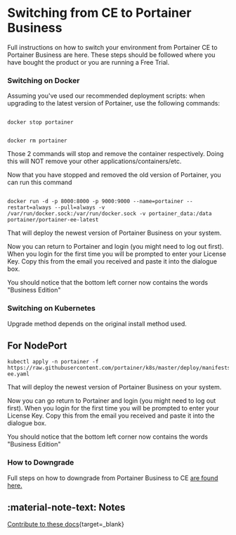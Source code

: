 # Switching from CE to Portainer Business 

Full instructions on how to switch your environment from Portainer CE to Portainer Business are here. These steps should be followed where you have bought the product or you are running a Free Trial.

### Switching on Docker
Assuming you've used our recommended deployment scripts: when upgrading to the latest version of Portainer, use the following commands:

```shell

docker stop portainer

```

```shell

docker rm portainer

```

Those 2 commands will stop and remove the container respectively. Doing this will NOT remove your other applications/containers/etc.

Now that you have stopped and removed the old version of Portainer, you can run this command

```shell

docker run -d -p 8000:8000 -p 9000:9000 --name=portainer --restart=always --pull=always -v /var/run/docker.sock:/var/run/docker.sock -v portainer_data:/data portainer/portainer-ee-latest

```

That will deploy the newest version of Portainer Business on your system.

Now you can return to Portainer and login (you might need to log out first). When you login for the first time you will be prompted to enter your License Key. Copy this from the email you received and paste it into the dialogue box.

You should notice that the bottom left corner now contains the words "Business Edition"


### Switching on Kubernetes
Upgrade method depends on the original install method used.

## For NodePort
```shell
kubectl apply -n portainer -f https://raw.githubusercontent.com/portainer/k8s/master/deploy/manifests/portainer/portainer-ee.yaml
```

That will deploy the newest version of Portainer Business on your system.

Now you can go return to Portainer and login (you might need to log out first). When you login for the first time you will be prompted to enter your License Key. Copy this from the email you received and paste it into the dialogue box.

You should notice that the bottom left corner now contains the words "Business Edition"


### How to Downgrade

Full steps on how to downgrade from Portainer Business to CE [are found here.](https://documentation.portainer.io/v2.0-be/downgrade/be-to-ce/)


## :material-note-text: Notes
[Contribute to these docs](https://github.com/portainer/portainer-docs/blob/master/contributing.md){target=_blank}
